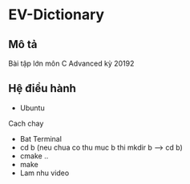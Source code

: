 # EV-Dictionary

## Mô tả
Bài tập lớn môn C Advanced kỳ 20192



## Hệ điều hành
- Ubuntu

Cach chay 
- Bat Terminal
- cd b (neu chua co thu muc b thi mkdir b --> cd b)
- cmake ..
- make 
- Lam nhu video
